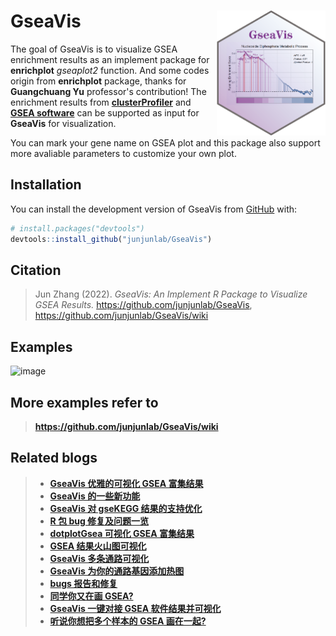 
# GseaVis <img src="man/gseaVis-logo.png" align="right" height="200" />

<!-- badges: start -->

The goal of GseaVis is to visualize GSEA enrichment results as an implement package for **enrichplot** _gseaplot2_ function. And some codes origin from **enrichplot** package, thanks for **Guangchuang Yu** professor's contribution! The enrichment results from [**clusterProfiler**](https://github.com/YuLab-SMU/clusterProfiler) and [**GSEA software**](http://www.gsea-msigdb.org/gsea/index.jsp) can be supported as input for **GseaVis** for visualization.

You can mark your gene name on GSEA plot and this package also support more avaliable parameters to customize your own plot.

<!-- badges: end -->

## Installation

You can install the development version of GseaVis from [GitHub](https://github.com/) with:

``` r
# install.packages("devtools")
devtools::install_github("junjunlab/GseaVis")
```

## Citation

> Jun Zhang (2022). *GseaVis: An Implement R Package to Visualize GSEA Results.*  https://github.com/junjunlab/GseaVis, https://github.com/junjunlab/GseaVis/wiki

## Examples

![image](https://user-images.githubusercontent.com/64965509/198213474-43775942-1a40-4603-b1f8-2c2b0f2778e7.png)

## More examples refer to

> **https://github.com/junjunlab/GseaVis/wiki**

## Related blogs

> - [**GseaVis 优雅的可视化 GSEA 富集结果**](https://mp.weixin.qq.com/s?__biz=MzkyMTI1MTYxNA==&mid=2247501276&idx=1&sn=dce53570ae507affd283ade6bf13e635&chksm=c184ffadf6f376bb877733ac98f1bae3dbe3d1f1e019d9dc044e976dfc0f4197d6df832ea074&token=503374955&lang=zh_CN#rd)
> - [**GseaVis 的一些新功能**](https://mp.weixin.qq.com/s?__biz=MzkyMTI1MTYxNA==&mid=2247503821&idx=1&sn=452994f7744ef4ae9b0a84cfc82be016&chksm=c184f5bcf6f37caa2b30f5994e63ccf451f16e1f9e75db5131bc6004b3d0d91db048a44a0434&token=503374955&lang=zh_CN#rd)
> - [**GseaVis 对 gseKEGG 结果的支持优化**](https://mp.weixin.qq.com/s?__biz=MzkyMTI1MTYxNA==&mid=2247504498&idx=1&sn=9397b6e0ba0142e73df648bb86486003&chksm=c184e803f6f36115ccaf03dc792886a8cc5ea27e7b6c6e78282c022ad57bc73a7ee00d60d0e7&token=503374955&lang=zh_CN#rd)
> - [**R 包 bug 修复及问题一览**](https://mp.weixin.qq.com/s?__biz=MzkyMTI1MTYxNA==&mid=2247506202&idx=1&sn=e0e464ea398b5f53660109dc1bb82ea5&chksm=c184e36bf6f36a7d86509fd6a691c8e421b9143867664f0c18b5b010d558f4f37eccd2992aa9&token=503374955&lang=zh_CN#rd)
> - [**dotplotGsea 可视化 GSEA 富集结果**](https://mp.weixin.qq.com/s?__biz=MzkyMTI1MTYxNA==&mid=2247506271&idx=1&sn=74c8eabda17915d1931bc6fec7e054f2&chksm=c184e32ef6f36a38974b53c7586a00d192753e691be0ce09cfe501e4ea493ec1c2bbfbce25bc&token=503374955&lang=zh_CN#rd)
> - [**GSEA 结果火山图可视化**](https://mp.weixin.qq.com/s?__biz=MzkyMTI1MTYxNA==&mid=2247506419&idx=1&sn=f9ad91a426fc6ef1f6fe7e5ce0343845&chksm=c184e382f6f36a94c5ac6cdd662eb69ef6736d778c64635ada874d6f512f5cd91935047cfd72&token=503374955&lang=zh_CN#rd)
> - [**GseaVis 多条通路可视化**](https://mp.weixin.qq.com/s?__biz=MzkyMTI1MTYxNA==&mid=2247506468&idx=1&sn=784d933d674ebaa7eb47cc02597a8437&chksm=c184e055f6f3694356c618a07299d6215c1a87521bab4553b2b34938ae7799d1bd9927306fa2&token=503374955&lang=zh_CN#rd)
> - [**GseaVis 为你的通路基因添加热图**](https://mp.weixin.qq.com/s?__biz=MzkyMTI1MTYxNA==&mid=2247506582&idx=1&sn=24994c3eb73d5c30d5c56ae4894151a6&chksm=c184e0e7f6f369f151009e47e59a0ddbb7727dcd4dce8503f8fe861f1cf08103439b791a3eec&token=503374955&lang=zh_CN#rd)
> - [**bugs 报告和修复**](https://mp.weixin.qq.com/s?__biz=MzkyMTI1MTYxNA==&mid=2247507735&idx=1&sn=d8236c12a07beecc5d6c181b196a9a78&chksm=c184e566f6f36c7072f382be27259127b4fa9c0b1228c891f5cfc35869861b3d9b8f6e9b0824&token=139164705&lang=zh_CN#rd)
> - [**同学你又在画 GSEA?**](https://mp.weixin.qq.com/s?__biz=MzkyMTI1MTYxNA==&mid=2247507943&idx=1&sn=2dc950650892f93a53eb1ef9abab6555&chksm=c184e596f6f36c8073acb3b614897062249c9b51c3aff4657dc9156670a9ff7a99df78dc7787&token=495330596&lang=zh_CN#rd)
> - [**GseaVis 一键对接 GSEA 软件结果并可视化**](https://mp.weixin.qq.com/s?__biz=MzkyMTI1MTYxNA==&mid=2247508126&idx=1&sn=99fb4220166f8865762a6c2eb495ebe4&chksm=c1849aeff6f313f98b412186a5139e72ebb147f1899c00e7919899be6849f604667d987a1090&token=1432898004&lang=zh_CN#rd)
> - [**听说你想把多个样本的 GSEA 画在一起?**](https://mp.weixin.qq.com/s?__biz=MzkyMTI1MTYxNA==&mid=2247509949&idx=1&sn=712115d6aba5e45c19da2905308cfe3b&chksm=c1849dccf6f314da0d6af67f840410256c03d7bcefe5a576bc7babe46422bdf61c8cc44b81b2&token=353110902&lang=zh_CN#rd)
